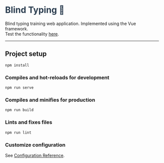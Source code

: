 <h1 style="color: #2c3e50">Blind Typing 👀</h1>

Blind typing training web application. Implemented using the Vue framework.<br/>
Test the functionality [here](https://azzimandias.github.io/BlindTyping/).

---

## Project setup
```
npm install
```

### Compiles and hot-reloads for development
```
npm run serve
```

### Compiles and minifies for production
```
npm run build
```

### Lints and fixes files
```
npm run lint
```

### Customize configuration
See [Configuration Reference](https://cli.vuejs.org/config/).
